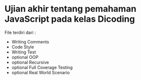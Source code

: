# Ujian akhir tentang pemahaman JavaScript pada kelas Dicoding
File terdiri dari :
* Writing Comments
* Code Style
* Writing Test
* optional OOP
* optional Recursive
* optional Full Coverage Testing
* optional Real World Scenario
